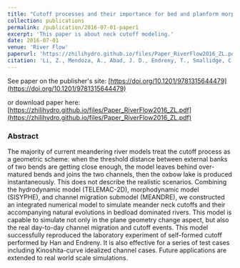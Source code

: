 ```yaml
---
title: "Cutoff processes and their importance for bed and planform morphodynamic adaptation"
collection: publications
permalink: /publication/2016-07-01-paper1
excerpt: 'This paper is about neck cutoff modeling.'
date: 2016-07-01
venue: 'River Flow'
paperurl: 'https://zhilihydro.github.io/files/Paper_RiverFlow2016_ZL.pdf'
citation: 'Li, Z., Mendoza, A., Abad, J. D., Endreny, T., Smallidge, C. D., & Han, B. (2016). Cutoff Processes and Their Importance for Bed and Planform Morphodynamic Adaptation. In River Flow 2016. CRC Press. doi: https://doi.org/10.1201/9781315644479'
---
```


See paper on the publisher's site: [https://doi.org/10.1201/9781315644479](https://doi.org/10.1201/9781315644479)

or download paper here: [https://zhilihydro.github.io/files/Paper_RiverFlow2016_ZL.pdf](https://zhilihydro.github.io/files/Paper_RiverFlow2016_ZL.pdf)

### Abstract

The majority of current meandering river models treat the cutoff process as a geometric scheme: when the threshold distance between external banks of two bends are getting close enough, the model leaves behind over-matured bends and joins the two channels, then the oxbow lake is produced instantaneously. This does not describe the realistic scenarios. Combining the hydrodynamic model (TELEMAC-2D), morphodynamic model (SISYPHE), and channel migration submodel (MEANDRE), we constructed an integrated numerical model to simulate meander neck cutoffs and their accompanying natural evolutions in bedload dominated rivers. This model is capable to simulate not only in the plane geometry change aspect, but also the real day-to-day channel migration and cutoff events. This model successfully reproduced the laboratory experiment of self-formed cutoff performed by Han and Endreny. It is also effective for a series of test cases including Kinoshita-curve idealized channel cases. Future applications are extended to real world scale simulations.
